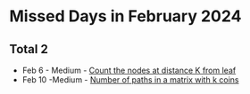 # Missed Days in February 2024
## Total 2

- Feb 6 - Medium - [Count the nodes at distance K from leaf](https://www.geeksforgeeks.org/problems/node-at-distance/1)
- Feb 10 -Medium - [Number of paths in a matrix with k coins](https://www.geeksforgeeks.org/problems/number-of-paths-in-a-matrix-with-k-coins2728/1)
